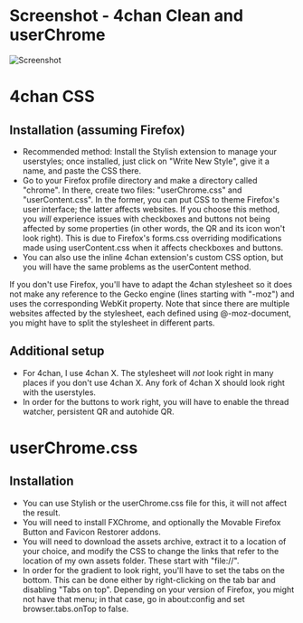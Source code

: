 Screenshot - 4chan Clean and userChrome
=======================================

![Screenshot](https://raw.github.com/hdni/dotfiles/master/userstyles/screenshot.png)

4chan CSS
=========

Installation (assuming Firefox)
-------------------------------
* Recommended method: Install the Stylish extension to manage your userstyles; once installed, just click on "Write New Style", give it a name, and paste the CSS there.
* Go to your Firefox profile directory and make a directory called "chrome". In there, create two files: "userChrome.css" and "userContent.css". In the former, you can put CSS to theme Firefox's user interface; the latter affects websites. If you choose this method, you *will* experience issues with checkboxes and buttons not being affected by some properties (in other words, the QR and its icon won't look right). This is due to Firefox's forms.css overriding modifications made using userContent.css when it affects checkboxes and buttons.
* You can also use the inline 4chan extension's custom CSS option, but you will have the same problems as the userContent method.

If you don't use Firefox, you'll have to adapt the 4chan stylesheet so it does not make any reference to the Gecko engine (lines starting with "-moz") and uses the corresponding WebKit property. Note that since there are multiple websites affected by the stylesheet, each defined using @-moz-document, you might have to split the stylesheet in different parts.

Additional setup
----------------
* For 4chan, I use 4chan X. The stylesheet will *not* look right in many places if you don't use 4chan X. Any fork of 4chan X should look right with the userstyles.
* In order for the buttons to work right, you will have to enable the thread watcher, persistent QR and autohide QR.

userChrome.css
==============

Installation
------------
* You can use Stylish or the userChrome.css file for this, it will not affect the result.
* You will need to install FXChrome, and optionally the Movable Firefox Button and Favicon Restorer addons. 
* You will need to download the assets archive, extract it to a location of your choice, and modify the CSS to change the links that refer to the location of my own assets folder. These start with "file://".
* In order for the gradient to look right, you'll have to set the tabs on the bottom. This can be done either by right-clicking on the tab bar and disabling "Tabs on top". Depending on your version of Firefox, you might not have that menu; in that case, go in about:config and set browser.tabs.onTop to false.

